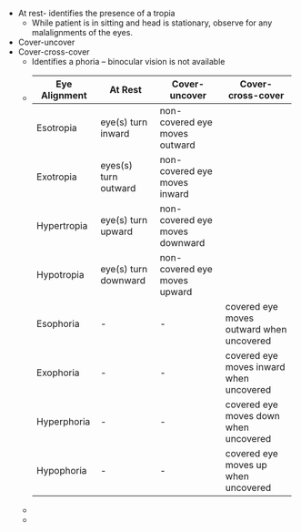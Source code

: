 - At rest- identifies the presence of a tropia
	- While patient is in sitting and head is stationary, observe for any malalignments of the eyes.
- Cover-uncover
- Cover-cross-cover
	- Identifies a phoria – binocular vision is not available
	- |Eye Alignment     | At Rest | Cover-uncover | Cover-cross-cover |
	  | ----------- | ----------- | --------|  --------| 
	  | Esotropia     | eye(s) turn inward   | non-covered eye moves outward | 
	  | Exotropia  | eyes(s) turn outward   | non-covered eye moves inward |
	  | Hypertropia| eye(s) turn upward   | non-covered eye moves downward |
	  |Hypotropia| eye(s) turn downward   | non-covered eye moves upward |
	  | Esophoria     | - | -|  covered eye moves outward when uncovered |
	  | Exophoria  | -   | -|  covered eye moves inward when uncovered |
	  | Hyperphoria| -   | - |  covered eye moves down when uncovered |
	  |Hypophoria| -  | -|  covered eye moves up when uncovered |
	-
	-